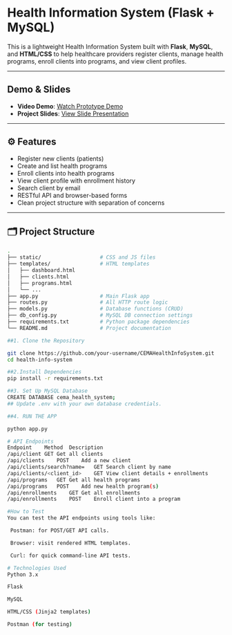 # Health Information System (Flask + MySQL)

This is a lightweight Health Information System built with **Flask**, **MySQL**, and **HTML/CSS** to help healthcare providers register clients, manage health programs, enroll clients into programs, and view client profiles.

---

##  Demo & Slides

- **Video Demo**: [Watch Prototype Demo](https://drive.google.com/file/d/14cDvOwrAwktVKSsz21h6z-AB2Oo2DkZp/view?usp=sharing)
- **Project Slides**: [View Slide Presentation](https://docs.google.com/presentation/d/1nDzr1NNKOfb8RU5uQ9Qwz6DnlCbBurlzQW4wPcOKVwQ/edit?usp=sharing)

---

## ⚙️ Features

-  Register new clients (patients)
-  Create and list health programs
-  Enroll clients into health programs
-  View client profile with enrollment history
-  Search client by email
-  RESTful API and browser-based forms
-  Clean project structure with separation of concerns

---

## 🗂 Project Structure

```bash
.
├── static/                   # CSS and JS files
├── templates/                # HTML templates
│   ├── dashboard.html
│   ├── clients.html
│   ├── programs.html
│   └── ...
├── app.py                    # Main Flask app
├── routes.py                 # All HTTP route logic
├── models.py                 # Database functions (CRUD)
├── db_config.py              # MySQL DB connection settings
├── requirements.txt          # Python package dependencies
└── README.md                 # Project documentation

##1. Clone the Repository

git clone https://github.com/your-username/CEMAHealthInfoSystem.git
cd health-info-system

##2.Install Dependencies
pip install -r requirements.txt

##3. Set Up MySQL Database
CREATE DATABASE cema_health_system;
## Update .env with your own database credentials.

##4. RUN THE APP

python app.py

# API Endpoints
Endpoint	Method	Description
/api/client	GET	Get all clients
/api/clients	POST	Add a new client
/api/clients/search?name=	GET	Search client by name
/api/clients/<client_id>	GET	View client details + enrollments
/api/programs	GET	Get all health programs
/api/programs	POST	Add new health program(s)
/api/enrollments	GET	Get all enrollments
/api/enrollments	POST	Enroll client into a program

#How to Test
You can test the API endpoints using tools like:

 Postman: for POST/GET API calls.

 Browser: visit rendered HTML templates.

 Curl: for quick command-line API tests.

# Technologies Used
Python 3.x

Flask

MySQL

HTML/CSS (Jinja2 templates)

Postman (for testing)